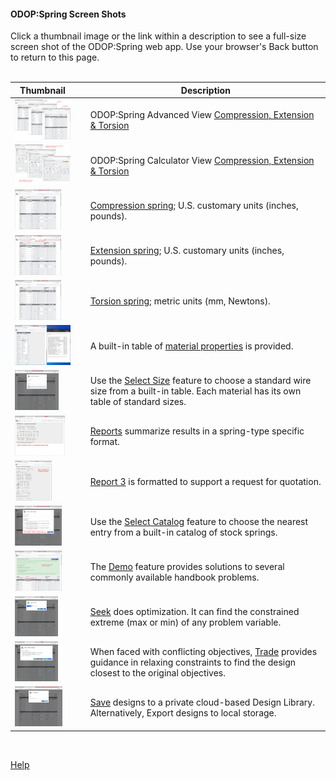 #### ODOP:Spring Screen Shots

Click a thumbnail image or the link within a description to see a full-size screen shot of the ODOP:Spring web app. 
Use your browser's Back button to return to this page.  
&nbsp;   

Thumbnail | &nbsp; | Description
--- | --- | ---
[<img height="64" src="../png/ScrCap_3TypeNoted.png">](../png/ScrCap_3TypeNoted.png "Compression, Extension & Torsion") | &nbsp; | ODOP:Spring Advanced View [Compression, Extension & Torsion](../png/ScrCap_3TypeNoted.png "Compression, Extension & Torsion")
[<img height="64" src="../png/ScrCap_3TypeCalcNoted.png">](../png/ScrCap_3TypeCalcNoted.png "Compression, Extension & Torsion") | &nbsp; | ODOP:Spring Calculator View [Compression, Extension & Torsion](../png/ScrCap_3TypeCalcNoted.png "Compression, Extension & Torsion")
[<img height="64" src="../png/ScrCap_CompressionNoted.png">](../png/ScrCap_CompressionNoted.png "Compression spring main page") | &nbsp; | [Compression spring](../png/ScrCap_CompressionNoted.png "Compression spring main page"); U.S. customary units (inches, pounds).
[<img height="64" src="../png/ScrCap_ExtensionNoted.png">](../png/ScrCap_ExtensionNoted.png "Extension spring main page") | &nbsp; | [Extension spring](../png/ScrCap_ExtensionNoted.png "Extension spring main page"); U.S. customary units (inches, pounds).
[<img height="64" src="../png/ScrCap_TorsionMetricNoted.png">](../png/ScrCap_TorsionMetricNoted.png "Torsion spring; metric units") | &nbsp; | [Torsion spring](../png/ScrCap_TorsionMetricNoted.png "Torsion spring; metric units"); metric units (mm, Newtons).
[<img height="64" src="../png/ScrCap_MaterialsNoted.png">](../png/ScrCap_MaterialsNoted.png "Materials table") | &nbsp; | A built-in table of [material properties](../png/ScrCap_MaterialsNoted.png "Materials table") is provided.
[<img height="64" src="../png/ScrCap_SelectSizeNoted.png">](../png/ScrCap_SelectSizeNoted.png "Select Size feature") | &nbsp; | Use the [Select Size](../png/ScrCap_SelectSizeNoted.png "Select Size feature") feature to choose a standard wire size from a built-in table. Each material has its own table of standard sizes.
[<img height="64" src="../png/ScrCap_Report1Noted.png">](../png/ScrCap_Report1Noted.png "Report 1") | &nbsp; | [Reports](../png/ScrCap_Report1Noted.png "Report 1") summarize results in a spring-type specific format.
[<img height="64" src="../png/ScrCap_Report3Noted.png">](../png/ScrCap_Report3Noted.png "Report 3") | &nbsp; | [Report 3](../png/ScrCap_Report3Noted.png "Report 3") is formatted to support a request for quotation.
[<img height="64" src="../png/ScrCap_SelectCatalogNoted.png">](../png/ScrCap_SelectCatalogNoted.png "Select Catalog feature") | &nbsp; | Use the [Select Catalog](../png/ScrCap_SelectCatalogNoted.png "Select Catalog feature") feature to choose the nearest entry from a built-in catalog of stock springs.
[<img height="64" src="../png/ScrCap_DemoScreenNoted.png">](../png/ScrCap_DemoScreenNoted.png "Example of a Demo page") | &nbsp; | The [Demo](../png/ScrCap_DemoScreenNoted.png "Example of a Demo page") feature provides solutions to several commonly available handbook problems.
[<img height="64" src="../png/ScrCap_SeekNoted.png">](../png/ScrCap_SeekNoted.png "Seek feature") | &nbsp; | [Seek](../png/ScrCap_SeekNoted.png "Seek feature") does optimization.  It can find the constrained extreme (max or min) of any problem variable.
[<img height="64" src="../png/ScrCap_TradeNoted.png">](../png/ScrCap_TradeNoted.png "Trade feature") | &nbsp; | When faced with conflicting objectives, [Trade](../png/ScrCap_TradeNoted.png "Trade feature") provides guidance in relaxing constraints to find the design closest to the original objectives.
[<img height="64" src="../png/ScrCap_SaveAsNoted.png">](../png/ScrCap_SaveAsNoted.png "SaveAs feature") | &nbsp; | [Save](../png/ScrCap_SaveAsNoted.png "SaveAs feature") designs to a private cloud-based Design Library.  Alternatively, Export designs to local storage.

  
&nbsp;   
    
[Help](../)


